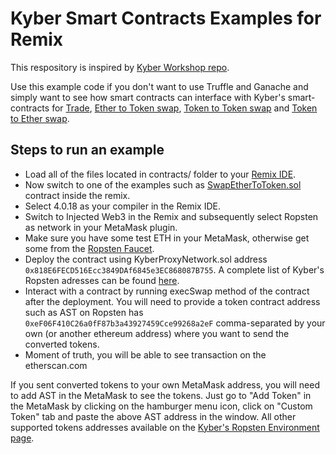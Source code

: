 # Kyber Smart Contracts Examples for Remix

This respository is inspired by [Kyber Workshop repo](https://github.com/KyberNetwork/workshop).

Use this example code if you don't want to use Truffle and Ganache and simply want to see how smart contracts can interface with Kyber's smart-contracts for [Trade](https://github.com/hammadtq/Kyber-Smart-Contracts-Examples-for-Remix/blob/master/contracts/Trade.sol), [Ether to Token swap](https://github.com/hammadtq/Kyber-Smart-Contracts-Examples-for-Remix/blob/master/contracts/SwapEtherToToken.sol), [Token to Token swap](https://github.com/hammadtq/Kyber-Smart-Contracts-Examples-for-Remix/blob/master/contracts/SwapTokenToToken.sol) and [Token to Ether swap](https://github.com/hammadtq/Kyber-Smart-Contracts-Examples-for-Remix/blob/master/contracts/SwapTokenToEther.sol).

## Steps to run an example
- Load all of the files located in contracts/ folder to your [Remix IDE](https://remix.ethereum.org).
- Now switch to one of the examples such as [SwapEtherToToken.sol](https://github.com/hammadtq/Kyber-Smart-Contracts-Examples-for-Remix/blob/master/contracts/SwapEtherToToken.sol) contract inside the remix.
- Select 4.0.18 as your compiler in the Remix IDE.
- Switch to Injected Web3 in the Remix and subsequently select Ropsten as network in your MetaMask plugin.
- Make sure you have some test ETH in your MetaMask, otherwise get some from the [Ropsten Faucet](https://faucet.ropsten.be/).
- Deploy the contract using KyberProxyNetwork.sol address `0x818E6FECD516Ecc3849DAf6845e3EC868087B755`. A complete list of Kyber's Ropsten adresses can be found [here](https://developer.kyber.network/docs/Environments-Ropsten/).
- Interact with a contract by running execSwap method of the contract after the deployment. You will need to provide a token contract address such as AST on Ropsten has `0xeF06F410C26a0fF87b3a43927459Cce99268a2eF` comma-separated by your own (or another ethereum address) where you want to send the converted tokens.
- Moment of truth, you will be able to see transaction on the etherscan.com

If you sent converted tokens to your own MetaMask address, you will need to add AST in the MetaMask to see the tokens. Just go to "Add Token" in the MetaMask by clicking on the hamburger menu icon, click on "Custom Token" tab and paste the above AST address in the window. All other supported tokens addresses available on the [Kyber's Ropsten Environment page](https://developer.kyber.network/docs/Environments-Ropsten/).
